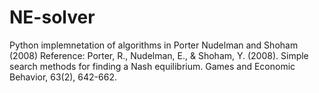 # NE-solver
Python implemnetation of algorithms in Porter Nudelman and Shoham (2008)
Reference: Porter, R., Nudelman, E., & Shoham, Y. (2008). Simple search methods for finding a Nash equilibrium. Games and Economic Behavior, 63(2), 642-662.
